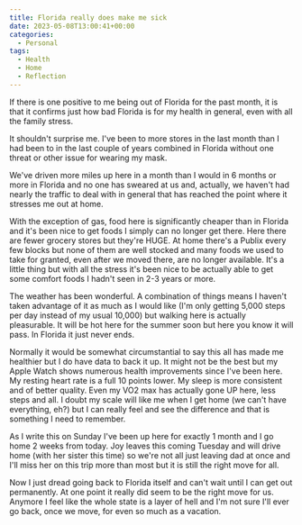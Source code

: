 ```yaml
---
title: Florida really does make me sick
date: 2023-05-08T13:00:41+00:00
categories:
  - Personal
tags:
  - Health
  - Home
  - Reflection
---
```


If there is one positive to me being out of Florida for the past month, it is that it confirms just how bad Florida is for my health in general, even with all the family stress.

It shouldn't surprise me. I've been to more stores in the last month than I had been to in the last couple of years combined in Florida without one threat or other issue for wearing my mask.

We've driven more miles up here in a month than I would in 6 months or more in Florida and no one has sweared at us and, actually, we haven't had nearly the traffic to deal with in general that has reached the point where it stresses me out at home.

With the exception of gas, food here is significantly cheaper than in Florida and it's been nice to get foods I simply can no longer get there. Here there are fewer grocery stores but they're HUGE. At home there's a Publix every few blocks but none of them are well stocked and many foods we used to take for granted, even after we moved there, are no longer available. It's a little thing but with all the stress it's been nice to be actually able to get some comfort foods I hadn't seen in 2-3 years or more.

The weather has been wonderful. A combination of things means I haven't taken advantage of it as much as I would like (I'm only getting 5,000 steps per day instead of my usual 10,000) but walking here is actually pleasurable. It will be hot here for the summer soon but here you know it will pass. In Florida it just never ends.

Normally it would be somewhat circumstantial to say this all has made me healthier but I do have data to back it up. It might not be the best but my Apple Watch shows numerous health improvements since I've been here. My resting heart rate is a full 10 points lower. My sleep is more consistent and of better quality. Even my VO2 max has actually gone UP here, less steps and all. I doubt my scale will like me when I get home (we can't have everything, eh?) but I can really feel and see the difference and that is something I need to remember.

As I write this on Sunday I've been up here for exactly 1 month and I go home 2 weeks from today. Joy leaves this coming Tuesday and will drive home (with her sister this time) so we're not all just leaving dad at once and I'll miss her on this trip more than most but it is still the right move for all.

Now I just dread going back to Florida itself and can't wait until I can get out permanently. At one point it really did seem to be the right move for us. Anymore I feel like the whole state is a layer of hell and I'm not sure I'll ever go back, once we move, for even so much as a vacation.